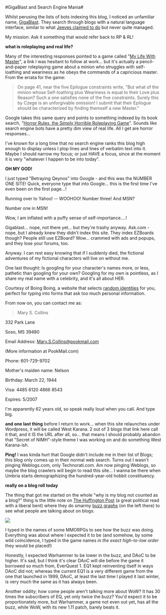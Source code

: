 #GigaBlast and Search Engine Mania#

Whilst perusing the lists of bots indexing this blog, I noticed an unfamiliar name, [GigaBlast](http://gigablast.com). They search through blogs with a natural language interface, similar to what [Jeeves claimed to do](http://ask.com) but never quite managed.

My mission: Ask it something that would refer back to RP & RL!

**what is roleplaying and real life?**

Many of the interesting responses pointed to a game called "[My Life With Master](http://www.halfmeme.com/master.html)", a link I was hesitant to follow at work... but it's actually a pencil-and-paper roleplaying game about a minion who struggles with self-loathing and weariness as he obeys the commands of a capricious master. From the errata for the game:

> On page 41, near the five Epilogue constraints write, "But what of the minion whose Self-loathing plus Weariness is equal to their Love plus Reason? Such a one satisfies none of the five constraints. Surely this by Czege is an unforgivable omission! I submit that their Epilogue should be characterized by finding themself a new Master."


Google takes this same query and points to something indexed by its book search, "[Horror Rules, the Simply Horrible Roleplaying Game](http://www.google.com/search?hl=en&q=what+is+roleplaying+and+real+life%3F&btnG=Google+Search)". Sounds like search engine bots have a pretty dim view of real life. All I get are horror responses...

I've known for a long time that no search engine ranks this blog high enough to display unless I plop lines and lines of verbatim text into it. Maybe I should narrow my focus; or just HAVE a focus, since at the moment it is very "whatever I happen to be into today".

**OH MY GOD!**

I just typed "Betraying Qeynos" into Google - and this was the NUMBER ONE SITE! Quick, everyone type that into Google... this is the first time I've even been on the first page...!

Running over to Yahoo! -- WOOHOO! Number three! And MSN?

Number one in MSN!

Wow, I am inflated with a puffy sense of self-importance....!

Gigablast... nope, not there yet... but they're trashy anyway. Ask.com - nope, but I already knew they didn't index this site. They index EZBoards though? People still use EZBoard? Wow... crammed with ads and popups, and they lose your forums, too.

Anyway. I can rest easy knowing that if I suddenly died, the fictional adventures of my fictional characters will live on without me.

One last thought: Is googling for your character's names more, or less, pathetic than googling for your own? Googling for my own is pointless, as I share my real name with a celebrity, and it's all about HER.

Courtesy of Boing Boing, a website that selects [random identities](http://dev.allredtech.com/fakename/?gen=female) for you, perfect for typing into forms that ask too much personal information.

From now on, you can contact me as:

> Mary S. Collins

332 Park Lane

Soso, MS 39480

Email Address: [Mary.S.Collins@pookmail.com](mailto:Mary.S.Collins@pookmail.com)

(More information at PookMail.com)

Phone: 601-729-9702

Mother's maiden name: Nelson

Birthday: March 22, 1944

Visa: 4485 6120 4866 8543

Expires: 5/2007


I'm apparently 62 years old, so speak really loud when you call. And type big.

**and one last thing** before I return to work... when this site relaunches under Wordpress, it will be called West Karana. 2 out of 3 blogs that link here call it that, and it IS the URL after all, so... that means I should probably abandon that "Secret of NIMH"-style theme I was working on and do something West Karana-ish.

**Ping!** I was kinda hurt that Google didn't include me in their list of Blogs; this blog only comes up in their normal web search. Turns out I wasn't pinging Weblogs.com, only Technorati.com. Am now pinging Weblogs, so maybe the blog crawlers will begin to read this site... I wanna be there when Umbria starts demographizing the hundred-year-old hobbit constituency.

**really on a blog roll today**

The thing that got me started on the whole "why is my blog not counted as a blog?" thing is the little note on [The Huffington Post](http://www.huffingtonpost.com/) (a great political read with a liberal bent) where they do smarmy [buzz graphs](http://www.huffingtonpost.com/harry-shearer/not-getting-quite-as-much_b_23588.html) (on the left there) to see what people are talking about on blogs.

![](http://westkarana.com/images/huffpo.png)

I typed in the names of some MMORPGs to see how the buzz was doing. Everything was about where I expected it to be (and somehow, by some wild coincidence, I typed in the game names *in the exact high-to-low order* they would be placed!)

Honestly, I expected Warhammer to be lower in the buzz, and DAoC to be higher. It's sad, but I think it's clear DAoC will die before the game it borrowed so much from, EverQuest 1. EQ1 kept reinventing itself in ways DAoC did not; whereas the current EQ1 is a very different game from the one that launched in 1999, DAoC, at least the last time I played it last winter, is very much the same as it has always been.

Another oddity; how come people aren't talking more about WoW? It has 30 times the subscribers of EQ, yet only twice the buzz? You'd expect it to be proportionately more, but Warhammer, a game not even out yet, has all the buzz, while WoW, with its new 1.11 patch, barely beats it.
